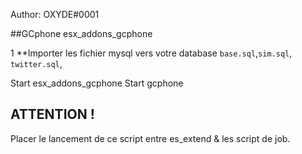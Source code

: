 Author: OXYDE#0001


##GCphone esx_addons_gcphone

1 **Importer les fichier mysql vers votre database ``base.sql``,``sim.sql``, `twitter.sql`,

Start esx_addons_gcphone
Start gcphone
## ATTENTION ! 
Placer le lancement de ce script entre es_extend & les script de job.

